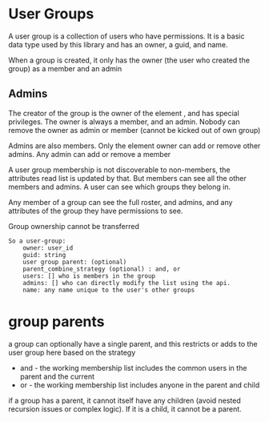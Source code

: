 # User Groups

A user group is a collection of users who have permissions.
It is a basic data type used by this library and has an owner, a guid, and name.

When a group is created, it only has the owner (the user who created the group) as a member and an admin

## Admins

The creator of the group is the owner of the element , and has special privileges.
The owner is always a member, and an admin. Nobody can remove the owner as admin or member (cannot be kicked out of own group)

Admins are also members. Only the element owner can add or remove other admins. Any admin can add or remove a member

A user group membership is not discoverable to non-members, the attributes read list is updated by that. 
But members can see all the other members and admins.
A user can see which groups they belong in.

Any member of a group can see the full roster, and admins, and any attributes of the group they have permissions to see.

Group ownership cannot be transferred


    So a user-group:
        owner: user_id
        guid: string
        user group parent: (optional)
        parent_combine_strategy (optional) : and, or 
        users: [] who is members in the group
        admins: [] who can directly modify the list using the api.
        name: any name unique to the user's other groups


# group parents
a group can optionally have a single parent, and this restricts or adds to the user group here based on the strategy
* and - the working membership list includes the common users in  the parent and the current
* or - the working membership list includes anyone in the parent and child

if a group has a parent, it cannot itself have any children (avoid nested recursion issues or complex logic).
If it is a child, it cannot be a parent.
